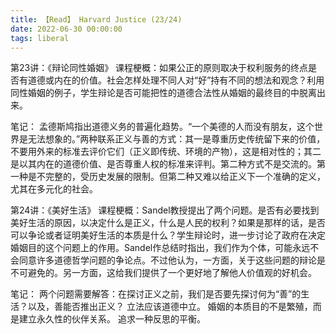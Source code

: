 ```yaml
---
title: 【Read】 Harvard Justice (23/24) 
date: 2022-06-30 00:00:00
tags: liberal
---
```



第23讲：《辩论同性婚姻》
课程梗概：如果公正的原则取决于权利服务的终点是否有道德或内在的价值。社会怎样处理不同人对“好”持有不同的想法和观念？利用同性婚姻的例子，学生辩论是否可能把性的道德合法性从婚姻的最终目的中脱离出来。

笔记：
孟德斯鸠指出道德义务的普遍化趋势。“一个美德的人而没有朋友，这个世界是无法想象的。”两种联系正义与善的方式：其一是尊重历史传统留下来的价值，不要用外来的标准去评价它们（正义即传统、环境的产物），这是相对性的；其二是以其内在的道德价值、是否尊重人权的标准来评判。第二种方式不是交流的。第一种是不完整的，受历史发展的限制。但第二种又难以给正义下一个准确的定义，尤其在多元化的社会。


第24讲：《美好生活》
课程梗概：Sandel教授提出了两个问题。是否有必要找到美好生活的原因，以决定什么是正义，什么是人民的权利？如果是那样的话，是否可以争论或者证明美好生活的本质是什么？学生辩论时，进一步讨论了政府在决定婚姻目的这个问题上的作用。Sandel作总结时指出，我们作为个体，可能永远不会同意许多道德哲学问题的争论点。不过他认为，一方面，关于这些问题的辩论是不可避免的。另一方面，这给我们提供了一个更好地了解他人价值观的好机会。

笔记：
两个问题需要解答：在探讨正义之前，我们是否要先探讨何为“善”的生活？以及，善能否推出正义？
立法应该道德中立。
婚姻的本质目的不是繁殖，而是建立永久性的伙伴关系。
追求一种反思的平衡。
